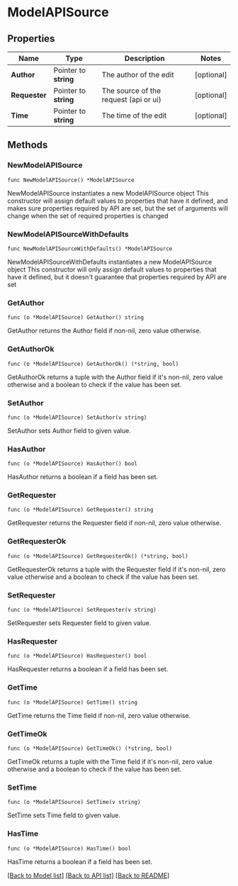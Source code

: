 # ModelAPISource

## Properties

Name | Type | Description | Notes
------------ | ------------- | ------------- | -------------
**Author** | Pointer to **string** | The author of the edit | [optional] 
**Requester** | Pointer to **string** | The source of the request (api or ui) | [optional] 
**Time** | Pointer to **string** | The time of the edit | [optional] 

## Methods

### NewModelAPISource

`func NewModelAPISource() *ModelAPISource`

NewModelAPISource instantiates a new ModelAPISource object
This constructor will assign default values to properties that have it defined,
and makes sure properties required by API are set, but the set of arguments
will change when the set of required properties is changed

### NewModelAPISourceWithDefaults

`func NewModelAPISourceWithDefaults() *ModelAPISource`

NewModelAPISourceWithDefaults instantiates a new ModelAPISource object
This constructor will only assign default values to properties that have it defined,
but it doesn't guarantee that properties required by API are set

### GetAuthor

`func (o *ModelAPISource) GetAuthor() string`

GetAuthor returns the Author field if non-nil, zero value otherwise.

### GetAuthorOk

`func (o *ModelAPISource) GetAuthorOk() (*string, bool)`

GetAuthorOk returns a tuple with the Author field if it's non-nil, zero value otherwise
and a boolean to check if the value has been set.

### SetAuthor

`func (o *ModelAPISource) SetAuthor(v string)`

SetAuthor sets Author field to given value.

### HasAuthor

`func (o *ModelAPISource) HasAuthor() bool`

HasAuthor returns a boolean if a field has been set.

### GetRequester

`func (o *ModelAPISource) GetRequester() string`

GetRequester returns the Requester field if non-nil, zero value otherwise.

### GetRequesterOk

`func (o *ModelAPISource) GetRequesterOk() (*string, bool)`

GetRequesterOk returns a tuple with the Requester field if it's non-nil, zero value otherwise
and a boolean to check if the value has been set.

### SetRequester

`func (o *ModelAPISource) SetRequester(v string)`

SetRequester sets Requester field to given value.

### HasRequester

`func (o *ModelAPISource) HasRequester() bool`

HasRequester returns a boolean if a field has been set.

### GetTime

`func (o *ModelAPISource) GetTime() string`

GetTime returns the Time field if non-nil, zero value otherwise.

### GetTimeOk

`func (o *ModelAPISource) GetTimeOk() (*string, bool)`

GetTimeOk returns a tuple with the Time field if it's non-nil, zero value otherwise
and a boolean to check if the value has been set.

### SetTime

`func (o *ModelAPISource) SetTime(v string)`

SetTime sets Time field to given value.

### HasTime

`func (o *ModelAPISource) HasTime() bool`

HasTime returns a boolean if a field has been set.


[[Back to Model list]](../README.md#documentation-for-models) [[Back to API list]](../README.md#documentation-for-api-endpoints) [[Back to README]](../README.md)


